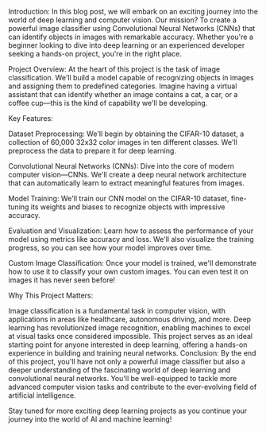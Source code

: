 Introduction:
In this blog post, we will embark on an exciting journey into the world of deep learning and computer vision. Our mission? To create a powerful image classifier using Convolutional Neural Networks (CNNs) that can identify objects in images with remarkable accuracy. Whether you're a beginner looking to dive into deep learning or an experienced developer seeking a hands-on project, you're in the right place.

Project Overview:
At the heart of this project is the task of image classification. We'll build a model capable of recognizing objects in images and assigning them to predefined categories. Imagine having a virtual assistant that can identify whether an image contains a cat, a car, or a coffee cup—this is the kind of capability we'll be developing.

Key Features:

Dataset Preprocessing: We'll begin by obtaining the CIFAR-10 dataset, a collection of 60,000 32x32 color images in ten different classes. We'll preprocess the data to prepare it for deep learning.

Convolutional Neural Networks (CNNs): Dive into the core of modern computer vision—CNNs. We'll create a deep neural network architecture that can automatically learn to extract meaningful features from images.

Model Training: We'll train our CNN model on the CIFAR-10 dataset, fine-tuning its weights and biases to recognize objects with impressive accuracy.

Evaluation and Visualization: Learn how to assess the performance of your model using metrics like accuracy and loss. We'll also visualize the training progress, so you can see how your model improves over time.

Custom Image Classification: Once your model is trained, we'll demonstrate how to use it to classify your own custom images. You can even test it on images it has never seen before!

Why This Project Matters:

Image classification is a fundamental task in computer vision, with applications in areas like healthcare, autonomous driving, and more.
Deep learning has revolutionized image recognition, enabling machines to excel at visual tasks once considered impossible.
This project serves as an ideal starting point for anyone interested in deep learning, offering a hands-on experience in building and training neural networks.
Conclusion:
By the end of this project, you'll have not only a powerful image classifier but also a deeper understanding of the fascinating world of deep learning and convolutional neural networks. You'll be well-equipped to tackle more advanced computer vision tasks and contribute to the ever-evolving field of artificial intelligence.

Stay tuned for more exciting deep learning projects as you continue your journey into the world of AI and machine learning!
